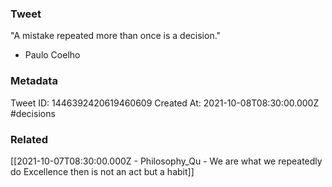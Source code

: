 ### Tweet
"A mistake repeated more than once is a decision."

- Paulo Coelho

### Metadata
Tweet ID: 1446392420619460609
Created At: 2021-10-08T08:30:00.000Z
#decisions 

### Related
[[2021-10-07T08:30:00.000Z - Philosophy_Qu - We are what we repeatedly do Excellence then is not an act but a habit]]

